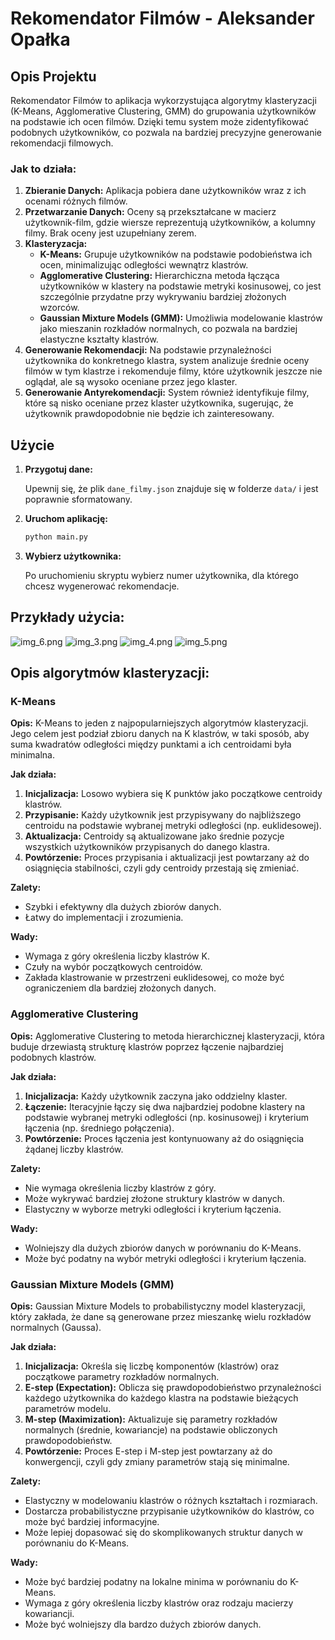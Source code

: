 # Rekomendator Filmów - Aleksander Opałka


## Opis Projektu

Rekomendator Filmów to aplikacja wykorzystująca algorytmy klasteryzacji (K-Means, Agglomerative Clustering, GMM) do grupowania użytkowników na podstawie ich ocen filmów. Dzięki temu system może zidentyfikować podobnych użytkowników, co pozwala na bardziej precyzyjne generowanie rekomendacji filmowych. 

### Jak to działa:
1. **Zbieranie Danych:** Aplikacja pobiera dane użytkowników wraz z ich ocenami różnych filmów.
2. **Przetwarzanie Danych:** Oceny są przekształcane w macierz użytkownik-film, gdzie wiersze reprezentują użytkowników, a kolumny filmy. Brak oceny jest uzupełniany zerem.
3. **Klasteryzacja:** 
    - **K-Means:** Grupuje użytkowników na podstawie podobieństwa ich ocen, minimalizując odległości wewnątrz klastrów.
    - **Agglomerative Clustering:** Hierarchiczna metoda łącząca użytkowników w klastery na podstawie metryki kosinusowej, co jest szczególnie przydatne przy wykrywaniu bardziej złożonych wzorców.
    - **Gaussian Mixture Models (GMM):** Umożliwia modelowanie klastrów jako mieszanin rozkładów normalnych, co pozwala na bardziej elastyczne kształty klastrów.
4. **Generowanie Rekomendacji:** Na podstawie przynależności użytkownika do konkretnego klastra, system analizuje średnie oceny filmów w tym klastrze i rekomenduje filmy, które użytkownik jeszcze nie oglądał, ale są wysoko oceniane przez jego klaster.
5. **Generowanie Antyrekomendacji:** System również identyfikuje filmy, które są nisko oceniane przez klaster użytkownika, sugerując, że użytkownik prawdopodobnie nie będzie ich zainteresowany.

## Użycie

1. **Przygotuj dane:**

    Upewnij się, że plik `dane_filmy.json` znajduje się w folderze `data/` i jest poprawnie sformatowany.

2. **Uruchom aplikację:**

    ```bash
    python main.py
    ```

3. **Wybierz użytkownika:**

    Po uruchomieniu skryptu wybierz numer użytkownika, dla którego chcesz wygenerować rekomendacje.

## Przykłady użycia:
![img_6.png](img_6.png)
![img_3.png](img_3.png)
![img_4.png](img_4.png)
![img_5.png](img_5.png)

## Opis algorytmów klasteryzacji:

### K-Means

**Opis:**
K-Means to jeden z najpopularniejszych algorytmów klasteryzacji. Jego celem jest podział zbioru danych na K klastrów, w taki sposób, aby suma kwadratów odległości między punktami a ich centroidami była minimalna.

**Jak działa:**
1. **Inicjalizacja:** Losowo wybiera się K punktów jako początkowe centroidy klastrów.
2. **Przypisanie:** Każdy użytkownik jest przypisywany do najbliższego centroidu na podstawie wybranej metryki odległości (np. euklidesowej).
3. **Aktualizacja:** Centroidy są aktualizowane jako średnie pozycje wszystkich użytkowników przypisanych do danego klastra.
4. **Powtórzenie:** Proces przypisania i aktualizacji jest powtarzany aż do osiągnięcia stabilności, czyli gdy centroidy przestają się zmieniać.

**Zalety:**
- Szybki i efektywny dla dużych zbiorów danych.
- Łatwy do implementacji i zrozumienia.

**Wady:**
- Wymaga z góry określenia liczby klastrów K.
- Czuły na wybór początkowych centroidów.
- Zakłada klastrowanie w przestrzeni euklidesowej, co może być ograniczeniem dla bardziej złożonych danych.

### Agglomerative Clustering

**Opis:**
Agglomerative Clustering to metoda hierarchicznej klasteryzacji, która buduje drzewiastą strukturę klastrów poprzez łączenie najbardziej podobnych klastrów.

**Jak działa:**
1. **Inicjalizacja:** Każdy użytkownik zaczyna jako oddzielny klaster.
2. **Łączenie:** Iteracyjnie łączy się dwa najbardziej podobne klastery na podstawie wybranej metryki odległości (np. kosinusowej) i kryterium łączenia (np. średniego połączenia).
3. **Powtórzenie:** Proces łączenia jest kontynuowany aż do osiągnięcia żądanej liczby klastrów.

**Zalety:**
- Nie wymaga określenia liczby klastrów z góry.
- Może wykrywać bardziej złożone struktury klastrów w danych.
- Elastyczny w wyborze metryki odległości i kryterium łączenia.

**Wady:**
- Wolniejszy dla dużych zbiorów danych w porównaniu do K-Means.
- Może być podatny na wybór metryki odległości i kryterium łączenia.

### Gaussian Mixture Models (GMM)

**Opis:**
Gaussian Mixture Models to probabilistyczny model klasteryzacji, który zakłada, że dane są generowane przez mieszankę wielu rozkładów normalnych (Gaussa).

**Jak działa:**
1. **Inicjalizacja:** Określa się liczbę komponentów (klastrów) oraz początkowe parametry rozkładów normalnych.
2. **E-step (Expectation):** Oblicza się prawdopodobieństwo przynależności każdego użytkownika do każdego klastra na podstawie bieżących parametrów modelu.
3. **M-step (Maximization):** Aktualizuje się parametry rozkładów normalnych (średnie, kowariancje) na podstawie obliczonych prawdopodobieństw.
4. **Powtórzenie:** Proces E-step i M-step jest powtarzany aż do konwergencji, czyli gdy zmiany parametrów stają się minimalne.

**Zalety:**
- Elastyczny w modelowaniu klastrów o różnych kształtach i rozmiarach.
- Dostarcza probabilistyczne przypisanie użytkowników do klastrów, co może być bardziej informacyjne.
- Może lepiej dopasować się do skomplikowanych struktur danych w porównaniu do K-Means.

**Wady:**
- Może być bardziej podatny na lokalne minima w porównaniu do K-Means.
- Wymaga z góry określenia liczby klastrów oraz rodzaju macierzy kowariancji.
- Może być wolniejszy dla bardzo dużych zbiorów danych.

